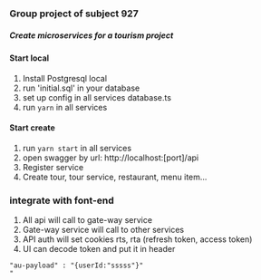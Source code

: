### Group project of subject 927
##### Create microservices for a tourism project
#### Start local
1. Install Postgresql local
2. run 'initial.sql' in your database
3. set up config in all services database.ts
4. run `yarn` in all services

#### Start create 
1. run `yarn start` in all services
2. open swagger by url: http://localhost:[port]/api
3. Register service
4. Create tour, tour service, restaurant, menu item...

### integrate with font-end
1. All api will call to gate-way service
2. Gate-way service will call to other services
3. API auth will set cookies rts, rta (refresh token, access token)
4. UI can decode token and put it in header 
```commandline
"au-payload" : "{userId:"sssss"}"
"
```